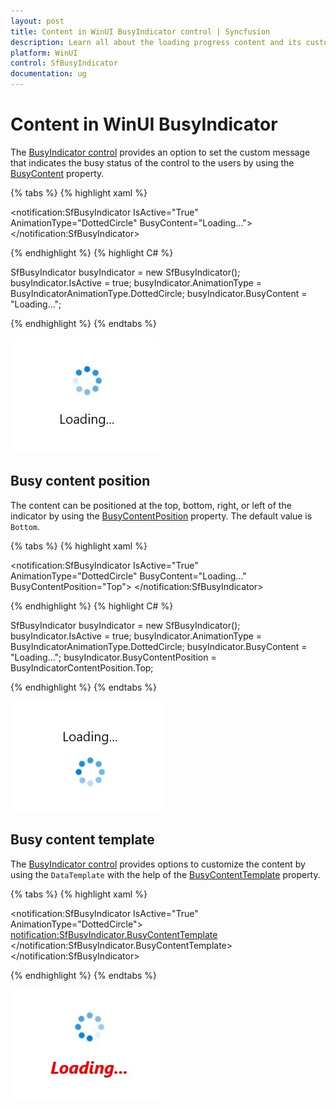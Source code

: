 ```yaml
---
layout: post
title: Content in WinUI BusyIndicator control | Syncfusion
description: Learn all about the loading progress content and its customization available in the Syncfusion WinUI BusyIndicator control here.
platform: WinUI
control: SfBusyIndicator
documentation: ug
---
```


# Content in WinUI BusyIndicator

The [BusyIndicator control](https://www.syncfusion.com/winui-controls/busy-indicator) provides an option to set the custom message that indicates the busy status of the control to the users by using the [BusyContent](https://help.syncfusion.com/cr/winui/Syncfusion.UI.Xaml.Notifications.SfBusyIndicator.html#Syncfusion_UI_Xaml_Notifications_SfBusyIndicator_BusyContent) property.

{% tabs %}
{% highlight xaml %}

<notification:SfBusyIndicator IsActive="True"
     AnimationType="DottedCircle"
     BusyContent="Loading...">
</notification:SfBusyIndicator>

{% endhighlight %}
{% highlight C# %}

SfBusyIndicator busyIndicator = new SfBusyIndicator();
busyIndicator.IsActive = true;
busyIndicator.AnimationType = BusyIndicatorAnimationType.DottedCircle;
busyIndicator.BusyContent = "Loading...";

{% endhighlight %}
{% endtabs %}

![BusyContent in WinUI BusyIndicator control.](BusyIndicator_images/winui_busyindicator_content.jpg)

## Busy content position

The content can be positioned at the top, bottom, right, or left of the indicator by using the [BusyContentPosition](https://help.syncfusion.com/cr/winui/Syncfusion.UI.Xaml.Notifications.SfBusyIndicator.html#Syncfusion_UI_Xaml_Notifications_SfBusyIndicator_BusyContentPosition) property. The default value is `Bottom`.

{% tabs %}
{% highlight xaml %}

<notification:SfBusyIndicator IsActive="True"
     AnimationType="DottedCircle"
     BusyContent="Loading..."
     BusyContentPosition="Top">
</notification:SfBusyIndicator>

{% endhighlight %}
{% highlight C# %}

SfBusyIndicator busyIndicator = new SfBusyIndicator();
busyIndicator.IsActive = true;
busyIndicator.AnimationType = BusyIndicatorAnimationType.DottedCircle;
busyIndicator.BusyContent = "Loading...";
busyIndicator.BusyContentPosition = BusyIndicatorContentPosition.Top;

{% endhighlight %}
{% endtabs %}

![BusyContentPosition in WinUI BusyIndicator control.](BusyIndicator_images/winui_busyindicator_contentposition.jpg)

## Busy content template

The [BusyIndicator control](https://www.syncfusion.com/winui-controls/busy-indicator) provides options to customize the content by using the `DataTemplate` with the help of the [BusyContentTemplate](https://help.syncfusion.com/cr/winui/Syncfusion.UI.Xaml.Notifications.SfBusyIndicator.html#Syncfusion_UI_Xaml_Notifications_SfBusyIndicator_BusyContentTemplate) property.

{% tabs %}
{% highlight xaml %}

<notification:SfBusyIndicator IsActive="True" AnimationType="DottedCircle">
    <notification:SfBusyIndicator.BusyContentTemplate>
        <DataTemplate>
            <TextBlock Text="Loading..." FontSize="18" FontStyle="Italic" FontWeight="Bold" Foreground="Red"/>
        </DataTemplate>
    </notification:SfBusyIndicator.BusyContentTemplate>
</notification:SfBusyIndicator>

{% endhighlight %}
{% endtabs %}

![BusyContentTemplate in WinUI BusyIndicator control.](BusyIndicator_images/winui_busyindicator_contenttemplate.jpg)
